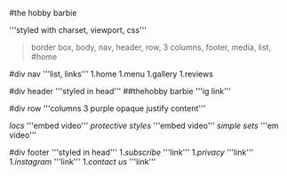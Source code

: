 #the hobby barbie

'''styled with charset, viewport, css'''
>border box, body, nav, header, row, 3 columns, footer, media, list, #home

#div nav '''list, links'''
1.home
1.menu
1.gallery
1.reviews

#div header '''styled in head'''
##thehobby barbie '''ig link'''

#div row '''columns 3 purple opaque justify content'''

*locs* '''embed video'''
*protective styles* '''embed video'''
*simple sets* '''em video'''

#div footer '''styled in head'''
1.*subscribe*  '''link'''
1.*privacy*  '''link'''
1.*instagram* '''link'''
1.*contact us* '''link'''
